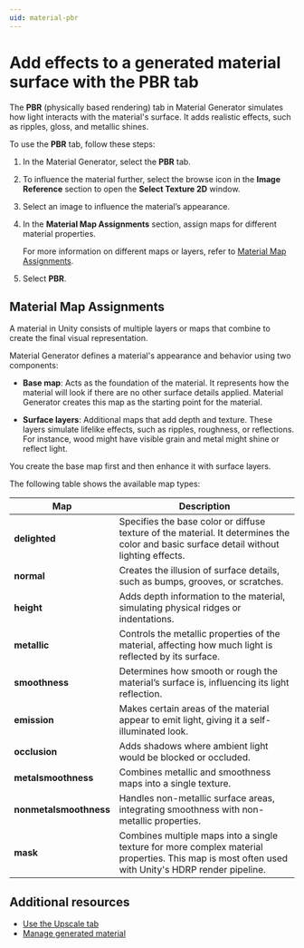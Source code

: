 ```yaml
---
uid: material-pbr
---
```


# Add effects to a generated material surface with the PBR tab

The **PBR** (physically based rendering) tab in Material Generator simulates how light interacts with the material's surface. It adds realistic effects, such as ripples, gloss, and metallic shines.

To use the **PBR** tab, follow these steps:

1. In the Material Generator, select the **PBR** tab.
1. To influence the material further, select the browse icon in the **Image Reference** section to open the **Select Texture 2D** window.
1. Select an image to influence the material’s appearance.
1. In the **Material Map Assignments** section, assign maps for different material properties. 

   For more information on different maps or layers, refer to [Material Map Assignments](#material-map-assignments).

1. Select **PBR**.

## Material Map Assignments

A material in Unity consists of multiple layers or maps that combine to create the final visual representation. 

Material Generator defines a material's appearance and behavior using two components:

* **Base map**: Acts as the foundation of the material. It represents how the material will look if there are no other surface details applied. Material Generator creates this map as the starting point for the material.

* **Surface layers**: Additional maps that add depth and texture. These layers simulate lifelike effects, such as ripples, roughness, or reflections.
For instance, wood might have visible grain and metal might shine or reflect light. 

You create the base map first and then enhance it with surface layers.

The following table shows the available map types:

| Map | Description |
| --- | ----------- |
| **delighted** | Specifies the base color or diffuse texture of the material. It determines the color and basic surface detail without lighting effects. |
| **normal** | Creates the illusion of surface details, such as bumps, grooves, or scratches. |
| **height** | Adds depth information to the material, simulating physical ridges or indentations. |
| **metallic** | Controls the metallic properties of the material, affecting how much light is reflected by its surface. |
| **smoothness** | Determines how smooth or rough the material’s surface is, influencing its light reflection. |
| **emission** | Makes certain areas of the material appear to emit light, giving it a self-illuminated look. |
| **occlusion** | Adds shadows where ambient light would be blocked or occluded. |
| **metalsmoothness** | Combines metallic and smoothness maps into a single texture. |
| **nonmetalsmoothness** | Handles non-metallic surface areas, integrating smoothness with non-metallic properties. |
| **mask** | Combines multiple maps into a single texture for more complex material properties. This map is most often used with Unity's HDRP render pipeline. |

## Additional resources

* [Use the Upscale tab](xref:material-upscale)
* [Manage generated material](xref:material-manage)